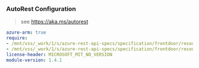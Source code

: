 ### AutoRest Configuration

> see https://aka.ms/autorest

``` yaml
azure-arm: true
require:
- /mnt/vss/_work/1/s/azure-rest-api-specs/specification/frontdoor/resource-manager/readme.md
- /mnt/vss/_work/1/s/azure-rest-api-specs/specification/frontdoor/resource-manager/readme.go.md
license-header: MICROSOFT_MIT_NO_VERSION
module-version: 1.4.1
```